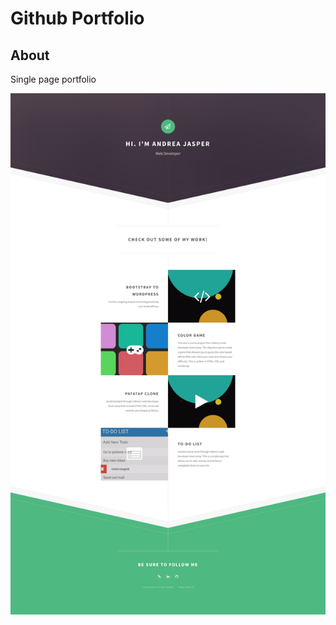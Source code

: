 # Github Portfolio

## About
Single page portfolio

![](https://github.com/AndreaJasper/github-page-old/blob/main/screenshot.png)

